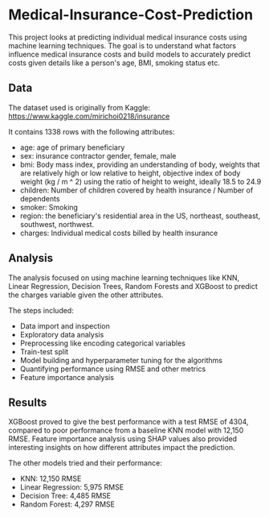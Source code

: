 # Medical-Insurance-Cost-Prediction

This project looks at predicting individual medical insurance costs using machine learning techniques. The goal is to understand what factors influence medical insurance costs and build models to accurately predict costs given details like a person's age, BMI, smoking status etc.

## Data
The dataset used is originally from Kaggle: https://www.kaggle.com/mirichoi0218/insurance

It contains 1338 rows with the following attributes:

* age: age of primary beneficiary
* sex: insurance contractor gender, female, male
* bmi: Body mass index, providing an understanding of body, weights that are relatively high or low relative to height, objective index of body weight (kg / m ^ 2) using the ratio of height to weight, ideally 18.5 to 24.9
* children: Number of children covered by health insurance / Number of dependents
* smoker: Smoking
* region: the beneficiary's residential area in the US, northeast, southeast, southwest, northwest.
* charges: Individual medical costs billed by health insurance

## Analysis
The analysis focused on using machine learning techniques like KNN, Linear Regression, Decision Trees, Random Forests and XGBoost to predict the charges variable given the other attributes.

The steps included:

* Data import and inspection
* Exploratory data analysis
* Preprocessing like encoding categorical variables
* Train-test split
* Model building and hyperparameter tuning for the algorithms
* Quantifying performance using RMSE and other metrics
* Feature importance analysis

## Results
XGBoost proved to give the best performance with a test RMSE of 4304, compared to poor performance from a baseline KNN model with 12,150 RMSE. Feature importance analysis using SHAP values also provided interesting insights on how different attributes impact the prediction.

The other models tried and their performance:

* KNN: 12,150 RMSE
* Linear Regression: 5,975 RMSE
* Decision Tree: 4,485 RMSE
* Random Forest: 4,297 RMSE
